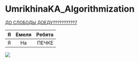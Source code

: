 # UmrikhinaKA_Algorithmization
[ДО СЛОБОДЫ ДОЕДУ??????????7](https://docs.google.com/document/d/1Wm692xckDH6HIZDWMbPNdYNzE1qucnwvJcCaDseOTTc/edit?usp=drivesdk)

| Я | Емеля | Ребята |
|-|:-:|-:|
| Я | На | ПЕЧКЕ |

![](https://avatars.mds.yandex.net/get-mpic/4408567/img_id5552822430242666489.jpeg/orig)
